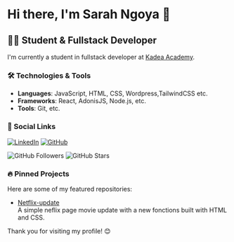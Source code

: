 

# Hi there, I'm Sarah Ngoya 👋

## 👨‍💻 Student & Fullstack Developer
I'm currently a student in  fullstack developer at [Kadea Academy](https://kadea.academy).

### 🛠 Technologies & Tools
- **Languages**: JavaScript, HTML, CSS, Wordpress,TailwindCSS etc.
- **Frameworks**: React, AdonisJS, Node.js, etc.
- **Tools**: Git, etc.

### 🔗 Social Links

[![LinkedIn](https://img.shields.io/badge/-LinkedIn-blue?style=flat-square&logo=linkedin)](https://www.linkedin.com/in/sarah-monic-ngoya-80b0322b1)
[![GitHub](https://img.shields.io/badge/-GitHub-black?style=flat-square&logo=github)](https://github.com/moskysarah)


![GitHub Followers](https://img.shields.io/github/followers/moskysarah?label=Followers&style=social)
![GitHub Stars](https://img.shields.io/github/stars/moskysarah?label=Stars&style=social)

### 🔥 Pinned Projects
Here are some of my featured repositories:

- [Netflix-update](https://github.com/moskysarah/Netflix-update)  
  A simple neflix page movie update with a new fonctions built with HTML and CSS.



Thank you for visiting my profile! 😊

